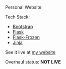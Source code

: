 Personal Website

Tech Stack:
- [Bootstrap](https://getbootstrap.com/)
- [Flask](https://palletsprojects.com/p/flask/)
- [Flask-Frozen](https://pythonhosted.org/Frozen-Flask/)
- [Jinja](https://jinja.palletsprojects.com/en/3.1.x/)

See it live at [my website](https://yourpalsocks.github.io/)

Overhaul status: **NOT LIVE**